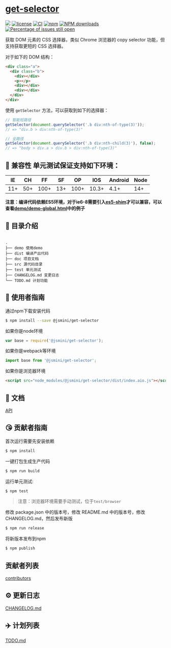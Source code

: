 # [get-selector](https://github.com/jsmini/get-selector)

[![](https://img.shields.io/badge/Powered%20by-jslib%20base-brightgreen.svg)](https://github.com/yanhaijing/jslib-base)
[![license](https://img.shields.io/badge/license-MIT-blue.svg)](https://github.com/jsmini/get-selector/blob/master/LICENSE)
[![CI](https://github.com/jsmini/get-selector/actions/workflows/ci.yml/badge.svg?branch=master)](https://github.com/jsmini/get-selector/actions/workflows/ci.yml)
[![npm](https://img.shields.io/badge/npm-0.2.0-orange.svg)](https://www.npmjs.com/package/@jsmini/get-selector)
[![NPM downloads](http://img.shields.io/npm/dm/get-selector.svg?style=flat-square)](http://www.npmtrends.com/@jsmini/get-selector)
[![Percentage of issues still open](http://isitmaintained.com/badge/open/jsmini/get-selector.svg)](http://isitmaintained.com/project/jsmini/get-selector 'Percentage of issues still open')

获取 DOM 元素的 CSS 选择器，类似 Chrome 浏览器的 copy selector 功能，但支持获取更短的 CSS 选择器。

对于如下的 DOM 结构：

```html
<div class="a">
  <div class="b">
    <div></div>
    <p></p>
    <div></div>
    <div></div>
  </div>
</div>
```

使用 `getSelector` 方法，可以获取到如下的选择器：

```js
// 智能短路径
getSelector(document.querySelector('.b div:nth-of-type(3)'));
// => "div.b > div:nth-of-type(3)"

// 全路径
getSelector(document.querySelector('.b div:nth-child(3)'), false);
// => "body > div.a > div.b > div:nth-of-type(3)"
```

## :pill: 兼容性 单元测试保证支持如下环境：

| IE  | CH  | FF   | SF  | OP   | IOS   | Android | Node |
| --- | --- | ---- | --- | ---- | ----- | ------- | ---- |
| 11+ | 50+ | 100+ | 13+ | 100+ | 10.3+ | 4.1+    | 14+  |

**注意：编译代码依赖ES5环境，对于ie6-8需要引入[es5-shim](http://github.com/es-shims/es5-shim/)才可以兼容，可以查看[demo/demo-global.html](./demo/demo-global.html)中的例子**

## :open_file_folder: 目录介绍

```

.
├── demo 使用demo
├── dist 编译产出代码
├── doc 项目文档
├── src 源代码目录
├── test 单元测试
├── CHANGELOG.md 变更日志
└── TODO.md 计划功能

```

## :rocket: 使用者指南

通过npm下载安装代码

```bash
$ npm install --save @jsmini/get-selector
```

如果你是node环境

```js
var base = require('@jsmini/get-selector');
```

如果你是webpack等环境

```js
import base from '@jsmini/get-selector';
```

如果你是浏览器环境

```html
<script src="node_modules/@jsmini/get-selector/dist/index.aio.js"></script>
```

## :bookmark_tabs: 文档

[API](./doc/api.md)

## :kissing_heart: 贡献者指南

首次运行需要先安装依赖

```bash
$ npm install
```

一键打包生成生产代码

```bash
$ npm run build
```

运行单元测试:

```bash
$ npm test
```

> 注意：浏览器环境需要手动测试，位于`test/browser`

修改 package.json 中的版本号，修改 README.md 中的版本号，修改 CHANGELOG.md，然后发布新版

```bash
$ npm run release
```

将新版本发布到npm

```bash
$ npm publish
```

## 贡献者列表

[contributors](https://github.com/jsmini/get-selector/graphs/contributors)

## :gear: 更新日志

[CHANGELOG.md](./CHANGELOG.md)

## :airplane: 计划列表

[TODO.md](./TODO.md)
